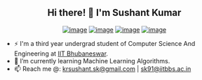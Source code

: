 <h2 align = "center"> Hi there! 👋 I'm Sushant Kumar </h2>
<div align = "center">
  
[![image](https://img.shields.io/badge/LinkedIn-0077B5?style=for-the-badge&logo=linkedin&logoColor=white)](https://www.linkedin.com/in/sushantiit/)
[![image](https://img.shields.io/badge/Gmail-D14836?style=for-the-badge&logo=gmail&logoColor=white)](mailto:krsushant.sk@gmail.com)
[![image](https://img.shields.io/badge/-LeetCode-FFA116?style=for-the-badge&logo=LeetCode&logoColor=black)](https://leetcode.com/sushant-iit/)
[![image](https://img.shields.io/badge/Codeforces-445f9d?style=for-the-badge&logo=Codeforces&logoColor=white)](https://codeforces.com/profile/sushant.iit)
  
</div>

- ⚡ I'm a third year undergrad student of Computer Science And Engineering at [IIT Bhubaneswar](https://www.iitbbs.ac.in/).
- 🌱 I’m currently learning Machine Learning Algorithms.
- 📫 Reach me @: krsushant.sk@gmail.com | sk91@iitbbs.ac.in

<!--
**sushant-iit/sushant-iit** is a ✨ _special_ ✨ repository because its `README.md` (this file) appears on your GitHub profile.

Here are some ideas to get you started:

- 🔭 I’m currently working on ...
- 👯 I’m looking to collaborate on ...
- 🤔 I’m looking for help with ...
- 💬 Ask me about ...
 ...
- 😄 Pronouns: ...
-->
